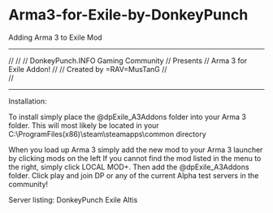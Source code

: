 # Arma3-for-Exile-by-DonkeyPunch
Adding Arma 3 to Exile Mod

*****************************************
//
//
//	DonkeyPunch.INFO Gaming Community
//				Presents
//		Arma 3 for Exile Addon!
//
//		Created by =RAV=MusTanG
//		
//
*****************************************

Installation:

To install simply place the @dpExile_A3Addons folder into your Arma 3 folder.
	This will most likely be located in your C:\ProgramFiles(x86)\steam\steamapps\common directory

When you load up Arma 3 simply add the new mod to your Arma 3 launcher by clicking mods on the left
If you cannot find the mod listed in the menu to the right, simply click LOCAL MOD+.
Then add the @dpExile_A3Addons folder.
Click play and join DP or any of the current Alpha test servers in the community!

Server listing:
DonkeyPunch Exile Altis
